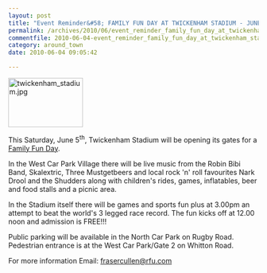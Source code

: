 ```yaml
---
layout: post
title: "Event Reminder&#58; FAMILY FUN DAY AT TWICKENHAM STADIUM - JUNE 5th "
permalink: /archives/2010/06/event_reminder_family_fun_day_at_twickenham_stadiu.html
commentfile: 2010-06-04-event_reminder_family_fun_day_at_twickenham_stadiu
category: around_town
date: 2010-06-04 09:05:42

---
```


<a href="/assets/images/2010/twickenham_stadium.jpg"><img alt="twickenham_stadium.jpg" src="/assets/images/2010/twickenham_stadium-thumb.jpg" width="150" height="99"  class="photo right"/></a>

This Saturday, June 5<sup>th</sup>, Twickenham Stadium will be opening its gates for a [Family Fun Day](/event/event/200705142465).

In the West Car Park Village there will be live music from the Robin Bibi Band, Skalextric, Three Mustgetbeers and local rock 'n' roll favourites Nark Drool and the Shudders along with children's rides, games, inflatables, beer and food stalls and a picnic area.

In the Stadium itself there will be games and sports fun plus at 3.00pm an attempt to beat the world's 3 legged race record.
The fun kicks off at 12.00 noon and admission is FREE!!!

Public parking will be available in the North Car Park on Rugby Road. Pedestrian entrance is at the West Car Park/Gate 2 on Whitton Road.

For more information Email: <frasercullen@rfu.com>
